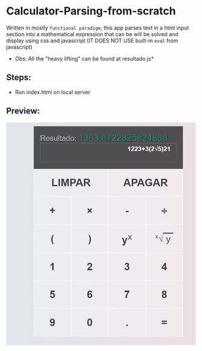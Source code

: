 # Calculator-Parsing-from-scratch
Written in mostly `functional paradigm`, this app parses text in a html input section into a mathematical expression that can be will be solved and display using css and javascript (IT DOES NOT USE built-in `eval` from javascript)

* Obs: All the "heavy lifting" can be found at resultado.js*
## Steps:
- Run index.html on local server

## Preview:
  <img src="./images/preview.png" width="650">

